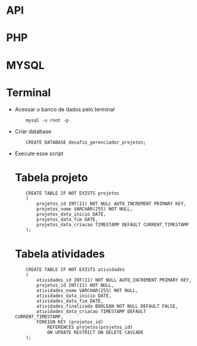 # API

# PHP

# MYSQL
# Terminal
- Acessar o banco de dados pelo terminal
    ```
        mysql -u root -p
    ```
-  Criar database 
    ```
        CREATE DATABASE desafio_gerenciador_projetos;
    ```
- Execute esse script

    # Tabela projeto
    ```
        CREATE TABLE IF NOT EXISTS projetos
        (
            projetos_id INT(11) NOT NULL AUTO_INCREMENT PRIMARY KEY,
            projetos_nome VARCHAR(255) NOT NULL,
            projetos_data_inicio DATE,
            projetos_data_fim DATE,
            projetos_data_criacao TIMESTAMP DEFAULT CURRENT_TIMESTAMP
        );
    ```
    # Tabela atividades
    ```
        CREATE TABLE IF NOT EXISTS atividades
        (
            atividades_id INT(11) NOT NULL AUTO_INCREMENT PRIMARY KEY,
            projetos_id INT(11) NOT NULL,
            atividades_nome VARCHAR(255) NOT NULL,
            atividades_data_inicio DATE,
            atividades_data_fim DATE,
            atividades_finalizada BOOLEAN NOT NULL DEFAULT FALSE,
            atividades_data_criacao TIMESTAMP DEFAULT CURRENT_TIMESTAMP,
            FOREIGN KEY (projetos_id)
                REFERENCES projetos(projetos_id)
                ON UPDATE RESTRICT ON DELETE CASCADE
        );
    ```
